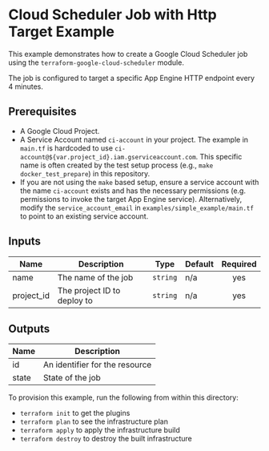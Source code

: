 # Cloud Scheduler Job with Http Target Example

This example demonstrates how to create a Google Cloud Scheduler job using the `terraform-google-cloud-scheduler` module.

The job is configured to target a specific App Engine HTTP endpoint every 4 minutes.

## Prerequisites

*   A Google Cloud Project.
*   A Service Account named `ci-account` in your project. The example in `main.tf` is hardcoded to use `ci-account@${var.project_id}.iam.gserviceaccount.com`. This specific name is often created by the test setup process (e.g., `make docker_test_prepare`) in this repository.
*   If you are not using the `make` based setup, ensure a service account with the name `ci-account` exists and has the necessary permissions (e.g. permissions to invoke the target App Engine service). Alternatively, modify the `service_account_email` in `examples/simple_example/main.tf` to point to an existing service account.

<!-- BEGINNING OF PRE-COMMIT-TERRAFORM DOCS HOOK -->
## Inputs

| Name | Description | Type | Default | Required |
|------|-------------|------|---------|:--------:|
| name | The name of the job | `string` | n/a | yes |
| project\_id | The project ID to deploy to | `string` | n/a | yes |

## Outputs

| Name | Description |
|------|-------------|
| id | An identifier for the resource |
| state | State of the job |

<!-- END OF PRE-COMMIT-TERRAFORM DOCS HOOK -->

To provision this example, run the following from within this directory:
- `terraform init` to get the plugins
- `terraform plan` to see the infrastructure plan
- `terraform apply` to apply the infrastructure build
- `terraform destroy` to destroy the built infrastructure
